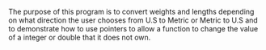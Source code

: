 The purpose of this program is to convert weights and lengths depending on what direction the user chooses from U.S to Metric or Metric to U.S and to demonstrate how to use pointers to allow a function to change the value of a integer or double that it does not own.
